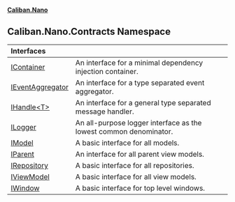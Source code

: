 #### [Caliban.Nano](index.md 'index')

## Caliban.Nano.Contracts Namespace

| Interfaces | |
| :--- | :--- |
| [IContainer](Caliban.Nano.Contracts.IContainer.md 'Caliban.Nano.Contracts.IContainer') | An interface for a minimal dependency injection container. |
| [IEventAggregator](Caliban.Nano.Contracts.IEventAggregator.md 'Caliban.Nano.Contracts.IEventAggregator') | An interface for a type separated event aggregator. |
| [IHandle&lt;T&gt;](Caliban.Nano.Contracts.IHandle_T_.md 'Caliban.Nano.Contracts.IHandle<T>') | An interface for a general type separated message handler. |
| [ILogger](Caliban.Nano.Contracts.ILogger.md 'Caliban.Nano.Contracts.ILogger') | An all-purpose logger interface as the lowest common denominator. |
| [IModel](Caliban.Nano.Contracts.IModel.md 'Caliban.Nano.Contracts.IModel') | A basic interface for all models. |
| [IParent](Caliban.Nano.Contracts.IParent.md 'Caliban.Nano.Contracts.IParent') | An interface for all parent view models. |
| [IRepository](Caliban.Nano.Contracts.IRepository.md 'Caliban.Nano.Contracts.IRepository') | A basic interface for all repositories. |
| [IViewModel](Caliban.Nano.Contracts.IViewModel.md 'Caliban.Nano.Contracts.IViewModel') | A basic interface for all view models. |
| [IWindow](Caliban.Nano.Contracts.IWindow.md 'Caliban.Nano.Contracts.IWindow') | A basic interface for top level windows. |
